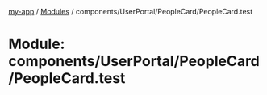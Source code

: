 [my-app](../README.md) / [Modules](../modules.md) / components/UserPortal/PeopleCard/PeopleCard.test

# Module: components/UserPortal/PeopleCard/PeopleCard.test
